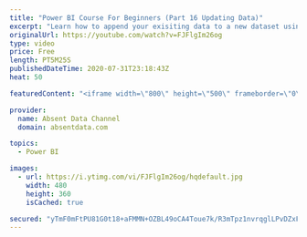 ```yaml
---
title: "Power BI Course For Beginners (Part 16 Updating Data)"
excerpt: "Learn how to append your exisiting data to a new dataset using the Query Editor in Power BI."
originalUrl: https://youtube.com/watch?v=FJFlgIm26og
type: video
price: Free
length: PT5M25S
publishedDateTime: 2020-07-31T23:18:43Z
heat: 50

featuredContent: "<iframe width=\"800\" height=\"500\" frameborder=\"0\" src=\"https://www.youtube.com/embed/FJFlgIm26og\" allow=\"accelerometer; autoplay; encrypted-media; gyroscope; picture-in-picture\" allowfullscreen></iframe>"

provider:
  name: Absent Data Channel
  domain: absentdata.com

topics:
  - Power BI

images:
  - url: https://i.ytimg.com/vi/FJFlgIm26og/hqdefault.jpg
    width: 480
    height: 360
    isCached: true

secured: "yTmF0mFtPU81G0t18+aFMMN+OZBL49oCA4Toue7k/R3mTpz1nvrqglLPvDZxFp2OU2MvPreHO2npEKDmG4GmCAjL/ZY41dxCgF0d0ER/at8FsNMvaVNor/qPl30RdnU16v1FxBG0mIfKrIkDwYRC/pnFhC+lEQa/aU8RuPwUTDfMa0LWEYlkHu91i5M6T2IBrYZPy+3Yw+ZYemp/88T2/Tsugi5o177ILIh3TylU9boGxqxpqBiqsS1IeZhdumsG9ePzWYJ9HuHichIX3F5FE8ZAJSpi38Xx+/cLnV/1QaSk9bBMviHWD6TbY1VbUUP1PqtMvb8MRk86eBcaBZ1sA49W2fFn7I4A3Mc6nk8HVq+ynGJ4hM2Osh/lTEBccdyy+SqRzP99hHwbh/atRrl76poDzmxxvHHPjJAX+kzBZaI=;Lm89WpNtKcTg6ylwAWMR8A=="
---
```


